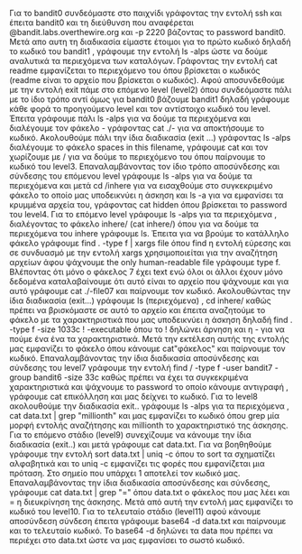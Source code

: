 Για το bandit0 συνδεόμαστε στο παιχνίδι γράφοντας την εντολή ssh και έπειτα bandit0 και τη διεύθυνση που αναφέρεται @bandit.labs.overthewire.org και -p 2220  βάζοντας το password bandit0.
Μετά απο αυτη τη διαδικασία είμαστε έτοιμοι για το πρώτο κωδικό δηλαδή το κωδικό του bandit1 , γράφουμε την εντολή ls -alps ώστε να δούμε αναλυτικά τα περιεχόμενα των καταλόγων.
Γράφοντας την εντολή cat readme εμφανίζεται το περιεχόμενο του όπου βρίσκεται ο κωδικός (readme είναι το αρχείο που βρίσκεται ο κωδικός). 
Αφού αποσυνδεθούμε με την εντολή exit πάμε στο επόμενο level (level2) όπου συνδεόμαστε πάλι με το ίδιο τρόπο αντί όμως για bandit0 βάζουμε bandit1 δηλαδή γράφουμε κάθε φορά το προηγούμενο level και τον αντίστοιχο κωδικό του level.
Έπειτα γράφουμε πάλι ls -alps για να δούμε τα περιεχόμενα και διαλέγουμε τον φάκελο - γράφοντας cat ./- για να αποκτήσουμε το κωδικό.
Ακολουθούμε πάλι την ίδια διαδικασία (exit ...) γράφοντας ls -alps διαλέγουμε το φάκελο spaces in this filename, γράφουμε cat και τον χωρίζουμε με / για να δούμε το περιεχόμενο του όπου παίρνουμε το κωδικό του level3.
Επαναλαμβάνοντας τον ίδιο τρόπο αποσύνδεσης και σύνδεσης του επόμενου level γράφουμε ls -alps για να δούμε τα περιεχόμενα και μετά cd /inhere για να εισαχθούμε στο συγκεκριμένο φάκελο το οποίο μας υποδεικνύει η άσκηση και ls -a για να εμφανίσει τα κρυμμένα αρχεία του, γράφοντας cat hidden όπου βρίσκεται το password του level4.
Για το επόμενο level γράφουμε ls -alps για τα περιεχόμενα , διαλέγοντας το φάκελο inhere/ (cat inhere/) όπου για να δούμε τα περιεχόμενα του inhere γράφουμε ls. Έπειτα για να βρούμε το κατάλληλο φάκελο γράφουμε find . -type f | xargs file όπου find η εντολή εύρεσης και σε συνδυασμό με την εντολή xargs χρησιμοποιείται για την αναζήτηση αρχείων άφου ψάχνουμε the only human-readable file γράφουμε type f.
Βλέποντας ότι μόνο ο φάκελος 7 έχει text ενώ όλοι οι άλλοι έχουν μόνο δεδομένα καταλαβαίνουμε ότι αυτό είναι το αρχείο που ψάχνουμε και για αυτό γράφουμε cat ./-file07 και παίρνουμε τον κωδικό.
Ακολουθώντας την ίδια διαδικασία (exit...) γράφουμε ls (περιεχόμενα) , cd inhere/ καθώς πρέπει να βρισκόμαστε σε αυτό το αρχείο και έπειτα αναζητούμε το φάκελο με τα χαρακτηριστικά που μας υποδεικνύει η άσκηση δηλαδή find . -type f -size 1033c ! -executable όπου το ! δηλώνει άρνηση και η - για να πούμε ένα ένα τα χαρακτηριστικά. Μετά την εκτέλεση αυτής της εντολής μας εμφανίζει το φάκελο όπου κάνουμε cat"φάκελος" και παίρνουμε τον κωδικό.
Επαναλαμβάνοντας την ίδια διαδικασία αποσύνδεσης και σύνδεσης του level7 γράφουμε την εντολή find / -type f -user bandit7 -group bandit6 -size 33c καθώς πρέπει να έχει τα συγκεκριμένα χαρακτηριστικά και ψάχνουμε το password το οποίο κάνουμε αντιγραφή , γράφουμε cat επικόλληση και μας δείχνει το κωδικό.
Για το level8 ακολουθούμε την διαδικασία exit.. γράφουμε ls -alps για τα περιεχόμενα , cat data.txt | grep "millionth" και μας εμφανίζει το κωδικό όπου grep μία μορφή εντολής αναζήτησης και millionth το χαρακτηριστικό της άσκησης.
Για το επόμενο στάδιο (level9) συνεχίζουμε να κάνουμε την ίδια διαδικασία (exit..) και μετά γράφουμε cat data.txt. Για να βοηθηθούμε γράφουμε την εντολή sort data.txt | uniq -c όπου το sort τα σχηματίζει αλφαβητικά και το uniq -c εμφανίζει τις φορές που εμφανίζεται μια πρόταση. Στο σημείο που υπάρχει 1 αποτελεί τον κωδικό μας.
Επαναλαμβάνοντας την ίδια διαδικασία αποσύνδεσης και σύνδεσης, γράφουμε cat data.txt | grep "=" όπου data.txt ο φάκελος που μας λέει και = η διευκρίνηση της άσκησης. Μετά από αυτή την εντολή μας εμφανίζει το κωδικό του level10.
Για το τελευταίο στάδιο (level11) αφού κάνουμε αποσύνδεση σύνδεση έπειτα γράφουμε base64 -d data.txt και παίρνουμε και το τελευταίο κωδικό. Το base64 -d δηλώνει τα data που πρέπει να περιέχει στο data.txt ώστε να μας εμφανίσει το σωστό κωδικό.






